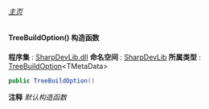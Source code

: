 ###### [主页](./Index.md "主页")
#### TreeBuildOption() 构造函数
**程序集** : [SharpDevLib.dll](./SharpDevLib.assembly.md "SharpDevLib.dll")
**命名空间** : [SharpDevLib](./SharpDevLib.namespace.md "SharpDevLib")
**所属类型** : [TreeBuildOption](./SharpDevLib.TreeBuildOption.1.md "TreeBuildOption")\<TMetaData\>
``` csharp
public TreeBuildOption()
```
**注释**
*默认构造函数*

